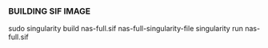 ### BUILDING SIF IMAGE
sudo singularity build nas-full.sif nas-full-singularity-file
singularity run nas-full.sif 
